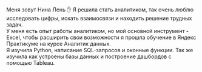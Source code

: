 Меня зовут Нина Лень :hand:
Я решила стать аналитиком, так очень люблю исследовать цифры, искать взаимосвязи и находить решение трудных задач.   
У меня есть опыт работы аналитиком, но мой основной инструмент - Excel, чтобы расширить свои возможности я прошла обучение в Яндекс Практикуме на курсе Аналитик данных.   
Я изучила Python, написание SQL-запросов и оконные функции. Так же изучила как устроены базы данных и построение дашбордов с помощью Tableau.   

